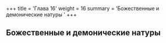 +++
title = 'Глава 16'
weight = 16
summary = 'Божественные и демонические натуры '
+++
## Божественные и демонические натуры 